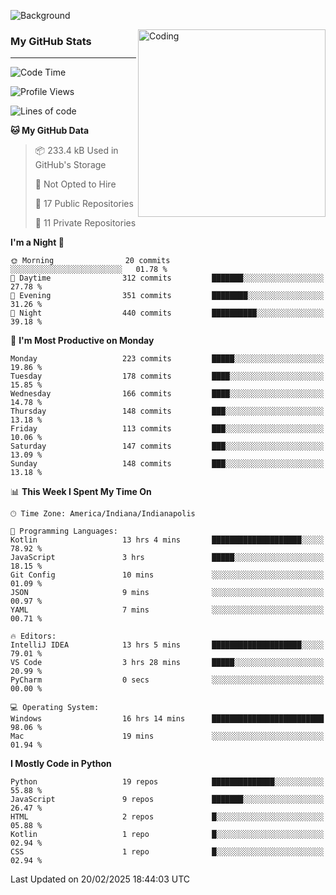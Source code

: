 ![Background](https://github.com/Nguyen-Noah/Nguyen-Noah/assets/112649680/f5d2296f-0508-400c-abcf-47c085708a2a)

<img align="right" alt="Coding" width="300" src="https://cdn.dribbble.com/users/1277312/screenshots/14733298/media/39b1045e593737587dd60e42c8422d1f.gif" >

### My GitHub Stats
---
<!--START_SECTION:waka-->
![Code Time](http://img.shields.io/badge/Code%20Time-460%20hrs%2044%20mins-blue)

![Profile Views](http://img.shields.io/badge/Profile%20Views-3-blue)

![Lines of code](https://img.shields.io/badge/From%20Hello%20World%20I%27ve%20Written-7.4%20million%20lines%20of%20code-blue)

**🐱 My GitHub Data** 

> 📦 233.4 kB Used in GitHub's Storage 
 > 
> 🚫 Not Opted to Hire
 > 
> 📜 17 Public Repositories 
 > 
> 🔑 11 Private Repositories 
 > 
**I'm a Night 🦉** 

```text
🌞 Morning                20 commits          ░░░░░░░░░░░░░░░░░░░░░░░░░   01.78 % 
🌆 Daytime                312 commits         ███████░░░░░░░░░░░░░░░░░░   27.78 % 
🌃 Evening                351 commits         ████████░░░░░░░░░░░░░░░░░   31.26 % 
🌙 Night                  440 commits         ██████████░░░░░░░░░░░░░░░   39.18 % 
```
📅 **I'm Most Productive on Monday** 

```text
Monday                   223 commits         █████░░░░░░░░░░░░░░░░░░░░   19.86 % 
Tuesday                  178 commits         ████░░░░░░░░░░░░░░░░░░░░░   15.85 % 
Wednesday                166 commits         ████░░░░░░░░░░░░░░░░░░░░░   14.78 % 
Thursday                 148 commits         ███░░░░░░░░░░░░░░░░░░░░░░   13.18 % 
Friday                   113 commits         ███░░░░░░░░░░░░░░░░░░░░░░   10.06 % 
Saturday                 147 commits         ███░░░░░░░░░░░░░░░░░░░░░░   13.09 % 
Sunday                   148 commits         ███░░░░░░░░░░░░░░░░░░░░░░   13.18 % 
```


📊 **This Week I Spent My Time On** 

```text
🕑︎ Time Zone: America/Indiana/Indianapolis

💬 Programming Languages: 
Kotlin                   13 hrs 4 mins       ████████████████████░░░░░   78.92 % 
JavaScript               3 hrs               █████░░░░░░░░░░░░░░░░░░░░   18.15 % 
Git Config               10 mins             ░░░░░░░░░░░░░░░░░░░░░░░░░   01.09 % 
JSON                     9 mins              ░░░░░░░░░░░░░░░░░░░░░░░░░   00.97 % 
YAML                     7 mins              ░░░░░░░░░░░░░░░░░░░░░░░░░   00.71 % 

🔥 Editors: 
IntelliJ IDEA            13 hrs 5 mins       ████████████████████░░░░░   79.01 % 
VS Code                  3 hrs 28 mins       █████░░░░░░░░░░░░░░░░░░░░   20.99 % 
PyCharm                  0 secs              ░░░░░░░░░░░░░░░░░░░░░░░░░   00.00 % 

💻 Operating System: 
Windows                  16 hrs 14 mins      █████████████████████████   98.06 % 
Mac                      19 mins             ░░░░░░░░░░░░░░░░░░░░░░░░░   01.94 % 
```

**I Mostly Code in Python** 

```text
Python                   19 repos            ██████████████░░░░░░░░░░░   55.88 % 
JavaScript               9 repos             ███████░░░░░░░░░░░░░░░░░░   26.47 % 
HTML                     2 repos             █░░░░░░░░░░░░░░░░░░░░░░░░   05.88 % 
Kotlin                   1 repo              █░░░░░░░░░░░░░░░░░░░░░░░░   02.94 % 
CSS                      1 repo              █░░░░░░░░░░░░░░░░░░░░░░░░   02.94 % 
```




 Last Updated on 20/02/2025 18:44:03 UTC
<!--END_SECTION:waka-->

<!--
**Nguyen-Noah/Nguyen-Noah** is a ✨ _special_ ✨ repository because its `README.md` (this file) appears on your GitHub profile.

Here are some ideas to get you started:

- 🔭 I’m currently working on ...
- 🌱 I’m currently learning ...
- 👯 I’m looking to collaborate on ...
- 🤔 I’m looking for help with ...
- 💬 Ask me about ...
- 📫 How to reach me: ...
- 😄 Pronouns: ...
- ⚡ Fun fact: ...
-->
